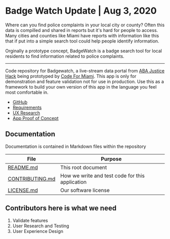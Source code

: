 # Badge Watch Update | Aug 3, 2020

Where can you find police complaints in your local city or county? Often this data is compilled and shared in reports but 
it's hard for people to access. Many cities and counties like Miami have reports with information like this that if put into a simple
search tool could help people identify information.

Orginally a prototype concept, BadgeWatch is a badge search tool for local residents to find information related to police complaints. 

--------------------
Code repository for Badgewatch, a live-stream data portal from
[ABA Justice Hack](https://www.abajusticehack.org/badgewatchg) being prototyped by [Code For Miami](https://www.codeformiami.com). This app is only for demonstration and feature validation not for use in production. Use this as a framework to build your own version of this app in the language you feel most comfortable in.

* [GitHub](https://github.com/HiGregory/BadgeWatchPrototype)
* [Requirements](https://docs.google.com/document/d/1I1_FcCZHoDbR5MEixw9z3RtooUgugUlc1HcrHhcW_Tk/edit?usp=sharing)
* [UX Research](https://projects.invisionapp.com/boards/VN3TI2NZBKE)
* [App Proof of Concept](badgewatch.higregory.com)

## Documentation

Documentation is contained in Markdown files within the repository

| File          | Purpose |
| ------------- | -----------|
| [README.md](README.md) | This root document |
| [CONTRIBUTING.md](CONTRIBUTING.md) | How we write and test code for this application |
| [LICENSE.md](LICENSE.md) | Our software license |

## Contributors here is what we need
1. Validate features
2. User Research and Testing
3. User Experience Design
